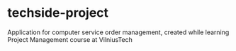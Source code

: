 # techside-project
Application for computer service order management, created while learning Project Management course at VilniusTech
